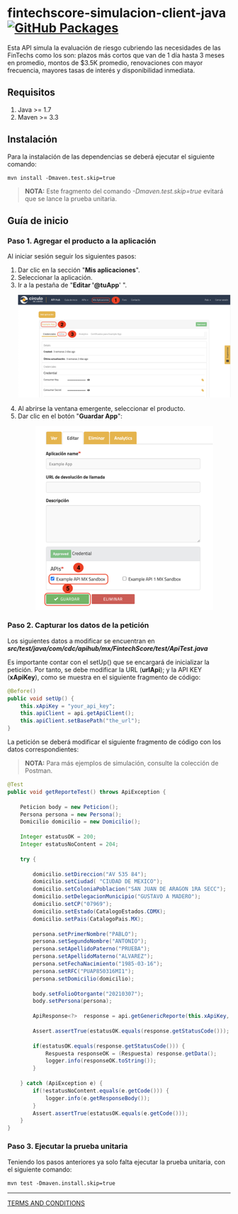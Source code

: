 # fintechscore-simulacion-client-java [![GitHub Packages](https://img.shields.io/badge/Maven&nbsp;package-Last&nbsp;version-lemon)](https://github.com/orgs/APIHub-CdC/packages?repo_name=fintechscore-simulacion-client-java) 

Esta API simula la evaluación de riesgo cubriendo las necesidades de las FinTechs como los son: plazos más cortos que van de 1 día hasta 3 meses en promedio, montos de $3.5K promedio, renovaciones con mayor frecuencia, mayores tasas de interés y disponibilidad inmediata.

## Requisitos

1. Java >= 1.7
2. Maven >= 3.3

## Instalación

Para la instalación de las dependencias se deberá ejecutar el siguiente comando:

```shell
mvn install -Dmaven.test.skip=true
```

> **NOTA:** Este fragmento del comando *-Dmaven.test.skip=true* evitará que se lance la prueba unitaria.


## Guía de inicio

### Paso 1. Agregar el producto a la aplicación

Al iniciar sesión seguir los siguientes pasos:

 1. Dar clic en la sección "**Mis aplicaciones**".
 2. Seleccionar la aplicación.
 3. Ir a la pestaña de "**Editar '@tuApp**' ".
    <p align="center">
      <img src="https://github.com/APIHub-CdC/imagenes-cdc/blob/master/edit_applications.jpg" width="900">
    </p>
 4. Al abrirse la ventana emergente, seleccionar el producto.
 5. Dar clic en el botón "**Guardar App**":
    <p align="center">
      <img src="https://github.com/APIHub-CdC/imagenes-cdc/blob/master/selected_product.jpg" width="400">
    </p>

### Paso 2. Capturar los datos de la petición

Los siguientes datos a modificar se encuentran en ***src/test/java/com/cdc/apihub/mx/FintechScore/test/ApiTest.java***

Es importante contar con el setUp() que se encargará de inicializar la petición. Por tanto, se debe modificar la URL (**urlApi**); y la API KEY (**xApiKey**), como se muestra en el siguiente fragmento de código:

```java
@Before()
public void setUp() {
    this.xApiKey = "your_api_key";
    this.apiClient = api.getApiClient();
    this.apiClient.setBasePath("the_url");
}
```

La petición se deberá modificar el siguiente fragmento de código con los datos correspondientes:

> **NOTA:** Para más ejemplos de simulación, consulte la colección de Postman.

```java
@Test
public void getReporteTest() throws ApiException {
    
    Peticion body = new Peticion();
    Persona persona = new Persona();
    Domicilio domicilio = new Domicilio();
    
    Integer estatusOK = 200;
    Integer estatusNoContent = 204;
    
    try {
        
        domicilio.setDireccion("AV 535 84");
        domicilio.setCiudad( "CIUDAD DE MEXICO");
        domicilio.setColoniaPoblacion("SAN JUAN DE ARAGON 1RA SECC");
        domicilio.setDelegacionMunicipio("GUSTAVO A MADERO");
        domicilio.setCP("07969");
        domicilio.setEstado(CatalogoEstados.CDMX);
        domicilio.setPais(CatalogoPais.MX);
        
        persona.setPrimerNombre("PABLO");
        persona.setSegundoNombre("ANTONIO");
        persona.setApellidoPaterno("PRUEBA");
        persona.setApellidoMaterno("ALVAREZ");
        persona.setFechaNacimiento("1985-03-16");
        persona.setRFC("PUAP850316MI1");
        persona.setDomicilio(domicilio);
        
        body.setFolioOtorgante("20210307");
        body.setPersona(persona);
        
        ApiResponse<?>  response = api.getGenericReporte(this.xApiKey, body);
        
        Assert.assertTrue(estatusOK.equals(response.getStatusCode()));
        
        if(estatusOK.equals(response.getStatusCode())) {
            Respuesta responseOK = (Respuesta) response.getData();
            logger.info(responseOK.toString());
        }

    } catch (ApiException e) {
        if(!estatusNoContent.equals(e.getCode())) {
            logger.info(e.getResponseBody());
        }
        Assert.assertTrue(estatusOK.equals(e.getCode()));           
    }
}
```

### Paso 3. Ejecutar la prueba unitaria

Teniendo los pasos anteriores ya solo falta ejecutar la prueba unitaria, con el siguiente comando:

```shell
mvn test -Dmaven.install.skip=true
```

---
[TERMS AND CONDITIONS](https://github.com/APIHub-CdC/licencias-cdc)
